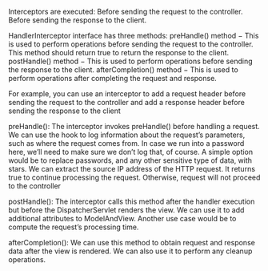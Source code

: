 Interceptors are executed:
Before sending the request to the controller.
Before sending the response to the client.

HandlerInterceptor interface has three methods:
preHandle() method − This is used to perform operations before sending the request to the controller. This method should return true to return the response to the client.
postHandle() method − This is used to perform operations before sending the response to the client.
afterCompletion() method − This is used to perform operations after completing the request and response.

For example, you can use an interceptor to add a request header before sending the request to the controller 
and add a response header before sending the response to the client

preHandle():
The interceptor invokes preHandle() before handling a request.
We can use the hook to log information about the request’s parameters, such as where the request comes from.
In case we run into a password here, we’ll need to make sure we don’t log that, of course. A simple option would be to replace passwords, and any other sensitive type of data, with stars.
We can extract the source IP address of the HTTP request.
It returns true to continue processing the request. Otherwise, request will not proceed to the controller

postHandle():
The interceptor calls this method after the handler execution but before the DispatcherServlet renders the view.
We can use it to add additional attributes to ModelAndView. 
Another use case would be to compute the request’s processing time.

afterCompletion():
We can use this method to obtain request and response data after the view is rendered.
We can also use it to perform any cleanup operations.
